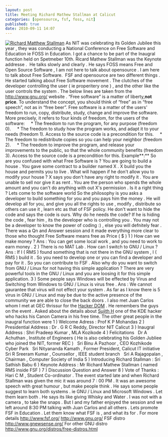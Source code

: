 ```yaml
---
layout: post
title: Meeting Richard Mathew Stallman at Calicut
categories: [opensource, fsf, foss, nit]
published: true
date: 2010-09-11 14:07
---
```

[![Richard Matthew Stallman](http://farm5.static.flickr.com/4129/4978701845_6c85994243.jpg)](http://www.flickr.com/photos/harikt/4978701845/ "Richard Matthew Stallman by K T Hari, on Flickr")  As NIT was celebrating its Golden Jubilee this year , they was conducting a National Conference on Free Software and Education ie FOSS in Education.  I got a chance to be part of the Inaugral function held on Spetmeber 10th. Ricard Mathew Stallman was the Keynote addresse .  He talks slowly and clearly .  He says FOSS means Free and Open Source Software , I am not here to talk about opensource . I am here to talk about Free Software.  FSF and opensource are two different things .  He started talking about Free Software movement . The clutches of the developer controlling the user ( ie properitery one ) , and the other like the user controls the system .  The below lines are taken from the http://www.gnu.org/ website .  “Free software” is a matter of liberty,**not price**. To understand the concept, you should think of “free” as in “free speech”, not as in “free beer”. Free software is a matter of the users' freedom to run, copy, distribute, study, change and improve the software. More precisely, it refers to four kinds of freedom, for the users of the software:     \* The freedom to run the program, for any purpose (freedom 0).     \* The freedom to study how the program works, and adapt it to your needs (freedom 1). Access to the source code is a precondition for this.     \* The freedom to redistribute copies so you can help your neighbor (freedom 2).     \* The freedom to improve the program, and release your improvements to the public, so that the whole community benefits (freedom 3). Access to the source code is a precondition for this.  Example**:**  So are you confused with what Free Software is ?  You are going to build a house . You gave some contract to a builder named X . X build you the house and permits you to live . What will happen if he don't allow you to modify your house ? X says you don't have any right to modify it . You are unable to sell nor give it as rent . You are the person who spends the whole amount and you can't do anything with out X's permission . Is it a right thing ?  Lets come to the software world  So the philosophy is you asks a developer to build something for you and you pays him the money . He will develop all for you, and give you all the rights to use , modify , distribute so others can use it , learn etc as that of FSF policy.  He don't want to hide the code and says the code is ours. Why do he needs the code? If he is hiding the code , fear him , its the developer who is controlling you . You may not be a developer to know the power of coding :) , else you will defnitely fear .  There was a Qn and Answer session and it made everything more clear to those who thought Free Software means free as Price ( $ )  1 ) How can we make money ?  Ans : You can get some local work , and you need to work to earn money .  2 ) There is no MAT Lab . How can I switch to GNU / Linux ?  Ans : If I ( RMS ) found something that is not there in the GNU system , I ( RMS ) build it . So you need to develop one or you can find a developer and pay for it . So you can contribute to FSF .  Also why do you want to switch from GNU / Linux for not having this simple application ? There are very powerful tools in the GNU / Linux and you are loosing it for this simple application.  3 ) Some people says Windows will be effected by Virus and Switching from Windows to GNU / Linux is virus free .  Ans : We cannot gaurantee that virus will not effect your system . As far as I know there is 5 virus in GNU / Linux and may be due to the active presence of the community we are able to close the back doors .  I also met Juan Carlos whom I met at GEC thrissur for the [Hacker DOM](http://ijust4u.blogspot.com/2009/01/hacker-dom.html) . He remembers the guys on the event . Asked about the details about [Sujith H](http://sujithh.info/) one of the KDE hacker who hacks his Canon Camera in his free time.  The other great people in the inaugral function were  1 ) Welcome Adress : Prof K P Mohandas  2 ) Presidential Address : Dr . G R C Reddy, Director NIT Calicut  3 ) Inaugral Address : Shri Pradeep Kumar , MLA Kozikode  4 ) Felicitations    Dr A Achuthan , Institute of Engineers ( He is also celebrating his Golden Jubliee who joined the NIT, former REC )    Sri Binu A Pazhoor , CEO Kozhikode Cyber Park    Sri Nityananda Kamath , Former President, Calicut IT initiative    Sri R Sreeram Kumar , Counsellor , IEEE student branch    Sri A Rajagopalan , Chairman , Computer Society of India  5 ) Introducing Richard Stallman : Sri Sathish Babu  6 ) Keynote Address : Mr Richard Mathew Stallman ( named RMS inside FSF )  7 ) Discussion Question and Answer  8 ) Vote of Thanks : Hari C M , Student Co-ordinator .  The event started late and when Richard Stallman was given the mic it was around 7 : 00 PM . It was an awesome speech with great humour , but make people think .  He says some people suggest to learn both systems . ie GNU / Linux and Microsoft Windows . Let them learn both . He says its like giving Whisky and Water .  I was not with a camera , to take the snaps . But I and my father enjoyed the session and we left around 8:30 PM talking with Juan Carlos and all others . Lets promote FSF in Education . Let them know what FSF is , and what its for .  For more details  http://www.fsf.org/  http://www.gnu.org/  FSF distro http://www.gnewsense.org/  For other GNU distro http://www.gnu.org/distros/free-distros.html   
